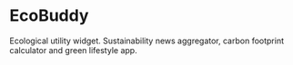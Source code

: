 EcoBuddy
========

Ecological utility widget. Sustainability news aggregator, carbon footprint calculator and green lifestyle app.
